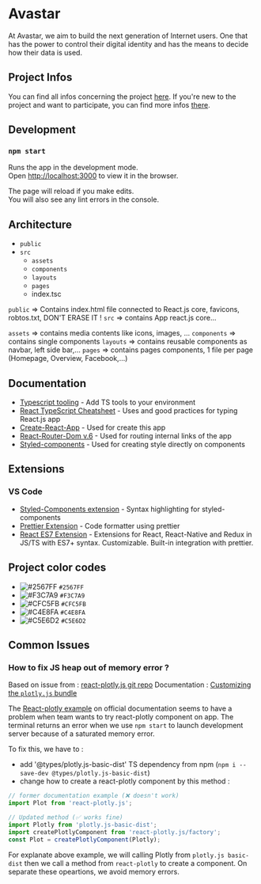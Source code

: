 # Avastar
At Avastar, we aim to build the next generation of Internet users. One that has the power to control their digital identity and has the means to decide how their data is used.
## Project Infos
You can find all infos concerning the project [here](https://avastardataforgood.notion.site/avastardataforgood/Avastar-Data-for-Good-750cfd4ecb76438cbea667badd1fe228).
If you're new to the project and want to participate, you can find more infos [there](https://avastardataforgood.notion.site/How-to-join-the-Team-444145500b124305aa76ea8864f3f452).

## Development
### `npm start`

Runs the app in the development mode.\
Open [http://localhost:3000](http://localhost:3000) to view it in the browser.

The page will reload if you make edits.\
You will also see any lint errors in the console.

## Architecture

- `public`
- `src`
  - `assets`
  - `components`
  - `layouts`
  - `pages`
  - index.tsc

`public` => Contains index.html file connected to React.js core, favicons, robtos.txt, DON'T ERASE IT !
`src` => contains App react.js core...

`assets` => contains media contents like icons, images, ...
`components` => contains single components
`layouts` => contains reusable components as navbar, left side bar,...
`pages` => contains pages components, 1 file per page (Homepage, Overview, Facebook,...)

## Documentation

- [Typescript tooling](https://www.typescriptlang.org/docs/handbook/typescript-tooling-in-5-minutes.html) - Add TS tools to your environment
- [React TypeScript Cheatsheet](https://react-typescript-cheatsheet.netlify.app/) - Uses and good practices for typing React.js app
- [Create-React-App](https://create-react-app.dev/docs/getting-started/) - Used for create this app
- [React-Router-Dom v.6](https://reactrouter.com/) - Used for routing internal links of the app
- [Styled-components](https://styled-components.com/) - Used for creating style directly on components

## Extensions

### VS Code

- [Styled-Components extension](https://marketplace.visualstudio.com/items?itemName=styled-components.vscode-styled-components) - Syntax highlighting for styled-components
- [Prettier Extension](https://marketplace.visualstudio.com/items?itemName=esbenp.prettier-vscode) - Code formatter using prettier
- [React ES7 Extension](https://marketplace.visualstudio.com/items?itemName=dsznajder.es7-react-js-snippets) - Extensions for React, React-Native and Redux in JS/TS with ES7+ syntax. Customizable. Built-in integration with prettier.

## Project color codes

- ![#2567FF](https://via.placeholder.com/15/2567FF/000000?text=+) `#2567FF`
- ![#F3C7A9](https://via.placeholder.com/15/F3C7A9/000000?text=+) `#F3C7A9`
- ![#CFC5FB](https://via.placeholder.com/15/CFC5FB/000000?text=+) `#CFC5FB`
- ![#C4E8FA](https://via.placeholder.com/15/C4E8FA/000000?text=+) `#C4E8FA`
- ![#C5E6D2](https://via.placeholder.com/15/C5E6D2/000000?text=+) `#C5E6D2`

## Common Issues

### How to fix JS heap out of memory error ?

Based on issue from : [react-plotly.js git repo](https://github.com/plotly/react-plotly.js/issues/135)
Documentation : [Customizing the `plotly.js` bundle](https://github.com/plotly/react-plotly.js#customizing-the-plotlyjs-bundle)

The [React-plotly example](https://plotly.com/javascript/react/#quick-start) on official documentation seems to have a problem when team wants to try react-plotly component on app. The terminal returns an error when we use `npm start` to launch development server because of a saturated memory error.

To fix this, we have to :

- add '@types/plotly.js-basic-dist' TS dependency from npm (`npm i --save-dev @types/plotly.js-basic-dist`)
- change how to create a react-plotly component by this method :

```ts
// former documentation example (❌ doesn't work)
import Plot from 'react-plotly.js';

// Updated method (✅ works fine)
import Plotly from 'plotly.js-basic-dist';
import createPlotlyComponent from 'react-plotly.js/factory';
const Plot = createPlotlyComponent(Plotly);
```

For explanate above example, we will calling Plotly from `plotly.js basic-dist` then we call a method from `react-plotly` to create a component. On separate these opeartions, we avoid memory errors.
